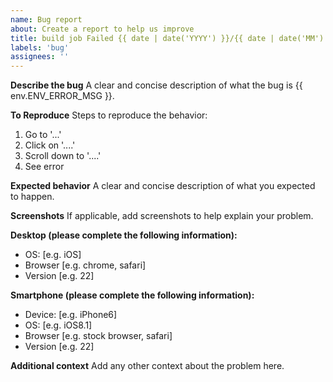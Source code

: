 ```yaml
---
name: Bug report
about: Create a report to help us improve
title: build job Failed {{ date | date('YYYY') }}/{{ date | date('MM') }}/{{ date | date('DD') }}
labels: 'bug'
assignees: ''
---
```


**Describe the bug**
A clear and concise description of what the bug is {{ env.ENV_ERROR_MSG }}.

**To Reproduce**
Steps to reproduce the behavior:
1. Go to '...'
2. Click on '....'
3. Scroll down to '....'
4. See error

**Expected behavior**
A clear and concise description of what you expected to happen.

**Screenshots**
If applicable, add screenshots to help explain your problem.

**Desktop (please complete the following information):**
 - OS: [e.g. iOS]
 - Browser [e.g. chrome, safari]
 - Version [e.g. 22]

**Smartphone (please complete the following information):**
 - Device: [e.g. iPhone6]
 - OS: [e.g. iOS8.1]
 - Browser [e.g. stock browser, safari]
 - Version [e.g. 22]

**Additional context**
Add any other context about the problem here.
